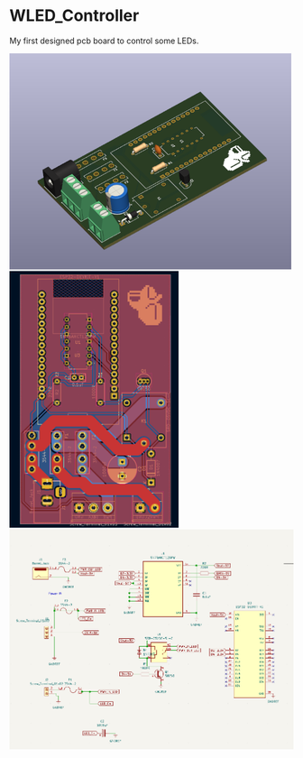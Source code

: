 # WLED_Controller
My first designed pcb board to control some LEDs.

<img src="images/3d-view.png" alt="drawing" width="500"/>
<img src="images/pcb.png" alt="drawing" width="300"/>
<img src="images/schema.png" alt="drawing" width="900"/>
